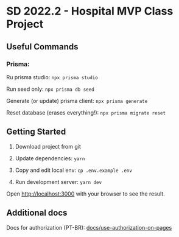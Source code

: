 # SD 2022.2 - Hospital MVP Class Project

## Useful Commands

### Prisma:

Ru prisma studio: `npx prisma studio`

Run seed only: `npx prisma db seed`

Generate (or update) prisma client: `npx prisma generate`

Reset database (erases everything!): `npx prisma migrate reset`

## Getting Started

1. Download project from git

2. Update dependencies: `yarn`

3. Copy and edit local env: `cp .env.example .env`

4. Run development server: `yarn dev`

Open [http://localhost:3000](http://localhost:3000) with your browser to see the result.

## Additional docs

Docs for authorization (PT-BR): [docs/use-authorization-on-pages](docs/use-authorization-on-pages)
